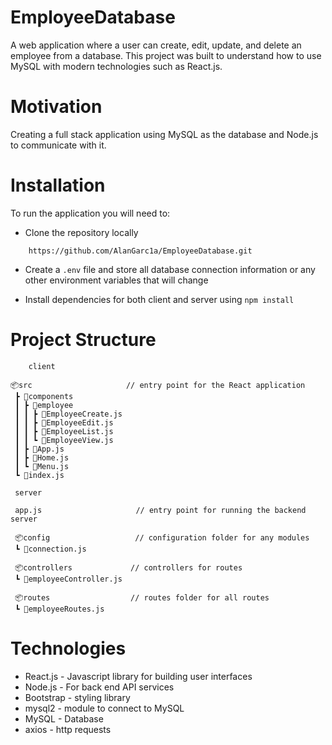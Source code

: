 # EmployeeDatabase

A web application where a user can create, edit, update, and delete an employee from a database. This project
was built to understand how to use MySQL with modern technologies such as React.js.

# Motivation

Creating a full stack application using MySQL as the database and Node.js to communicate with it.

# Installation 

To run the application you will need to:

* Clone the repository locally

```
    https://github.com/AlanGarc1a/EmployeeDatabase.git
```

* Create a ```.env``` file and store all database connection information or any other environment variables that will change

* Install dependencies for both client and server using ```npm install```

# Project Structure

```
    client

📦src                     // entry point for the React application
 ┣ 📂components
 ┃ ┣ 📂employee
 ┃ ┃ ┣ 📜EmployeeCreate.js
 ┃ ┃ ┣ 📜EmployeeEdit.js
 ┃ ┃ ┣ 📜EmployeeList.js
 ┃ ┃ ┗ 📜EmployeeView.js
 ┃ ┣ 📜App.js
 ┃ ┣ 📜Home.js
 ┃ ┗ 📜Menu.js
 ┗ 📜index.js

 server

 app.js                     // entry point for running the backend server

 📦config                   // configuration folder for any modules
 ┗ 📜connection.js
     
 📦controllers             // controllers for routes
 ┗ 📜employeeController.js

 📦routes                  // routes folder for all routes
 ┗ 📜employeeRoutes.js      

```

# Technologies

* React.js - Javascript library for building user interfaces
* Node.js - For back end API services
* Bootstrap - styling library
* mysql2 - module to connect to MySQL
* MySQL - Database
* axios - http requests